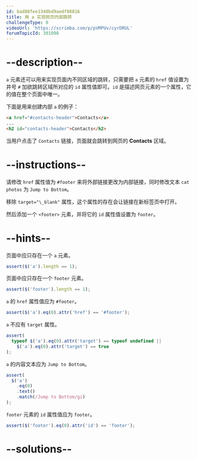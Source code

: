 ```yaml
---
id: bad88fee1348bd9aedf08816
title: 用 a 实现网页内部跳转
challengeType: 0
videoUrl: 'https://scrimba.com/p/pVMPUv/cyrDRUL'
forumTopicId: 301098
---
```


# --description--

`a` 元素还可以用来实现页面内不同区域的跳转，只需要把 `a` 元素的 `href` 值设置为井号 `#` 加欲跳转区域所对应的 `id` 属性值即可。`id` 是描述网页元素的一个属性，它的值在整个页面中唯一。

下面是用来创建内部 `a` 的例子：

```html
<a href="#contacts-header">Contacts</a>
...
<h2 id="contacts-header">Contacts</h2>
```

当用户点击了 `Contacts` 链接，页面就会跳转到网页的 **Contacts** 区域。

# --instructions--

请修改 `href` 属性值为 `#footer` 来将外部链接更改为内部链接，同时修改文本 `cat photos` 为 `Jump to Bottom`。

移除 `target="\_blank"` 属性，这个属性的存在会让链接在新标签页中打开。

然后添加一个 `<footer>` 元素，并将它的 `id` 属性值设置为 `footer`。

# --hints--

页面中应只存在一个 `a` 元素。

```js
assert($('a').length == 1);
```

页面中应只存在一个 `footer` 元素。

```js
assert($('footer').length == 1);
```

`a` 的 `href` 属性值应为 `#footer`。

```js
assert($('a').eq(0).attr('href') == '#footer');
```

`a` 不应有 `target` 属性。

```js
assert(
  typeof $('a').eq(0).attr('target') == typeof undefined ||
    $('a').eq(0).attr('target') == true
);
```

`a` 的内容文本应为 `Jump to Bottom`。

```js
assert(
  $('a')
    .eq(0)
    .text()
    .match(/Jump to Bottom/gi)
);
```

`footer` 元素的 `id` 属性值应为 `footer`。

```js
assert($('footer').eq(0).attr('id') == 'footer');
```

# --solutions--


